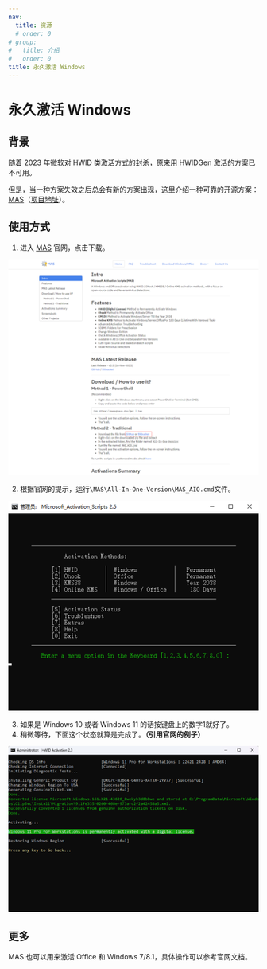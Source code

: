 ```yaml
---
nav:
  title: 资源
  # order: 0
# group:
#   title: 介绍
#   order: 0
title: 永久激活 Windows
---
```


# 永久激活 Windows

## 背景

随着 2023 年微软对 HWID 类激活方式的封杀，原来用 HWIDGen 激活的方案已不可用。

但是，当一种方案失效之后总会有新的方案出现，这里介绍一种可靠的开源方案：[MAS](https://massgrave.dev)（[项目地址](https://github.com/massgravel/Microsoft-Activation-Scripts)）。

## 使用方式

1. 进入 [MAS](https://massgrave.dev) 官网，点击下载。

![示例](/images/2024-03-07-2.png)

2. 根据官网的提示，运行`\MAS\All-In-One-Version\MAS_AIO.cmd`文件。

![示例](/images/2024-03-07-3.png)

3. 如果是 Windows 10 或者 Windows 11 的话按键盘上的数字1就好了。
4. 稍微等待，下面这个状态就算是完成了。**（引用官网的例子）**

![示例](/images/2024-03-07-4.png)

## 更多

MAS 也可以用来激活 Office 和 Windows 7/8.1，具体操作可以参考官网文档。
